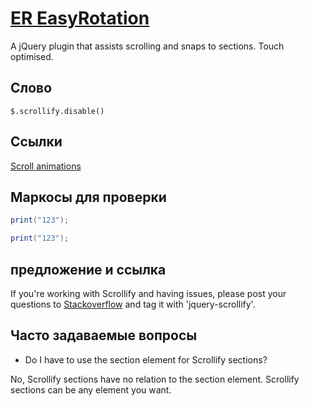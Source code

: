 # [ER EasyRotation](https://projects.lukehaas.me/scrollify)

A jQuery plugin that assists scrolling and snaps to sections. Touch optimised.

## Слово
`$.scrollify.disable()`

## Ссылки
[Scroll animations](https://projects.lukehaas.me/scrollify/examples/apple)

## Маркосы для проверки
```lua
print("123");
```
```lua
print("123");
```

## предложение и ссылка
If you're working with Scrollify and having issues, please post your questions to [Stackoverflow](http://stackoverflow.com) and tag it with 'jquery-scrollify'.

## Часто задаваемые вопросы
- Do I have to use the section element for Scrollify sections?

No, Scrollify sections have no relation to the section element. Scrollify sections can be any element you want.
